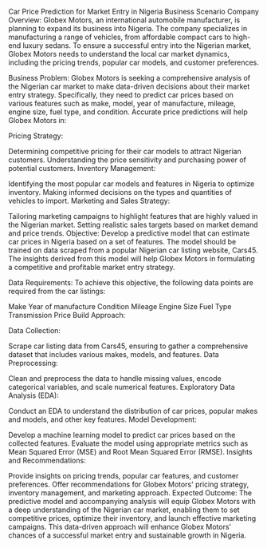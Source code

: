 Car Price Prediction for Market Entry in Nigeria
Business Scenario
Company Overview:
Globex Motors, an international automobile manufacturer, is planning to expand its business into Nigeria. The company specializes in manufacturing a range of vehicles, from affordable compact cars to high-end luxury sedans. To ensure a successful entry into the Nigerian market, Globex Motors needs to understand the local car market dynamics, including the pricing trends, popular car models, and customer preferences.

Business Problem:
Globex Motors is seeking a comprehensive analysis of the Nigerian car market to make data-driven decisions about their market entry strategy. Specifically, they need to predict car prices based on various features such as make, model, year of manufacture, mileage, engine size, fuel type, and condition. Accurate price predictions will help Globex Motors in:

Pricing Strategy:

Determining competitive pricing for their car models to attract Nigerian customers.
Understanding the price sensitivity and purchasing power of potential customers.
Inventory Management:

Identifying the most popular car models and features in Nigeria to optimize inventory.
Making informed decisions on the types and quantities of vehicles to import.
Marketing and Sales Strategy:

Tailoring marketing campaigns to highlight features that are highly valued in the Nigerian market.
Setting realistic sales targets based on market demand and price trends.
Objective:
Develop a predictive model that can estimate car prices in Nigeria based on a set of features. The model should be trained on data scraped from a popular Nigerian car listing website, Cars45. The insights derived from this model will help Globex Motors in formulating a competitive and profitable market entry strategy.

Data Requirements:
To achieve this objective, the following data points are required from the car listings:

Make
Year of manufacture
Condition
Mileage
Engine Size
Fuel Type
Transmission
Price
Build
Approach:

Data Collection:

Scrape car listing data from Cars45, ensuring to gather a comprehensive dataset that includes various makes, models, and features.
Data Preprocessing:

Clean and preprocess the data to handle missing values, encode categorical variables, and scale numerical features.
Exploratory Data Analysis (EDA):

Conduct an EDA to understand the distribution of car prices, popular makes and models, and other key features.
Model Development:

Develop a machine learning model to predict car prices based on the collected features.
Evaluate the model using appropriate metrics such as Mean Squared Error (MSE) and Root Mean Squared Error (RMSE).
Insights and Recommendations:

Provide insights on pricing trends, popular car features, and customer preferences.
Offer recommendations for Globex Motors' pricing strategy, inventory management, and marketing approach.
Expected Outcome:
The predictive model and accompanying analysis will equip Globex Motors with a deep understanding of the Nigerian car market, enabling them to set competitive prices, optimize their inventory, and launch effective marketing campaigns. This data-driven approach will enhance Globex Motors' chances of a successful market entry and sustainable growth in Nigeria.
